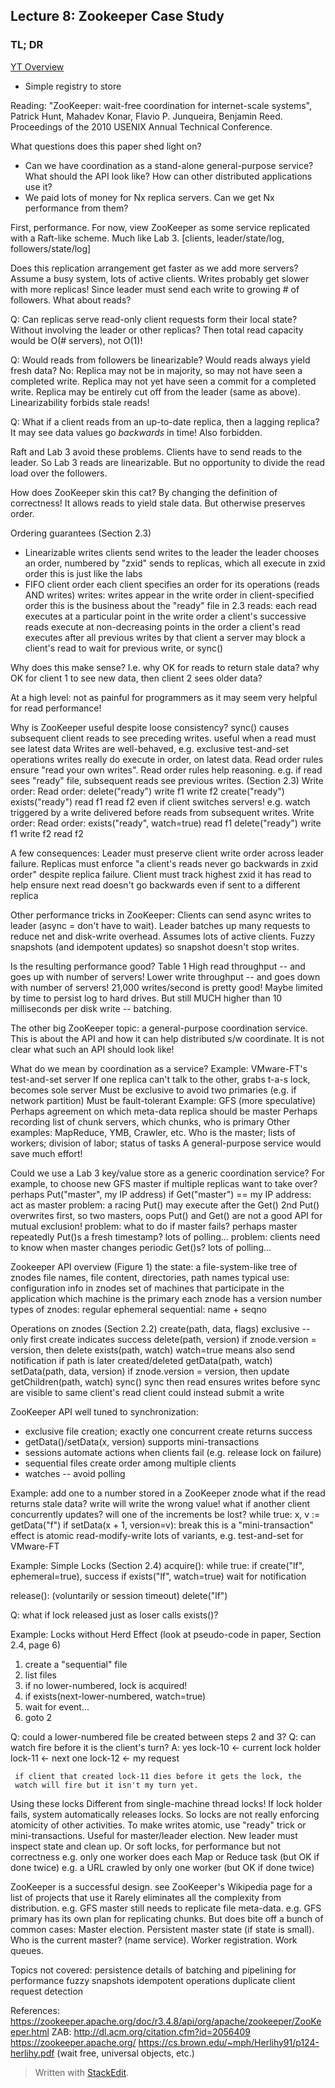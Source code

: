 
## Lecture 8: Zookeeper Case Study

### TL; DR
[YT Overview](https://www.youtube.com/watch?v=gZj16chk0Ss)

- Simple registry to store 

Reading: "ZooKeeper: wait-free coordination for internet-scale systems", Patrick Hunt, Mahadev Konar, Flavio P. Junqueira, Benjamin Reed.  
Proceedings of the 2010 USENIX Annual Technical Conference.


What questions does this paper shed light on?
  * Can we have coordination as a stand-alone general-purpose service?
    What should the API look like?
    How can other distributed applications use it?
  * We paid lots of money for Nx replica servers.
    Can we get Nx performance from them?

First, performance.
  For now, view ZooKeeper as some service replicated with a Raft-like scheme.
  Much like Lab 3.
  [clients, leader/state/log, followers/state/log]

Does this replication arrangement get faster as we add more servers?
  Assume a busy system, lots of active clients.
  Writes probably get slower with more replicas!
    Since leader must send each write to growing # of followers.
  What about reads?

Q: Can replicas serve read-only client requests form their local state?
   Without involving the leader or other replicas?
   Then total read capacity would be O(# servers), not O(1)!

Q: Would reads from followers be linearizable?
   Would reads always yield fresh data?
   No:
     Replica may not be in majority, so may not have seen a completed write.
     Replica may not yet have seen a commit for a completed write.
     Replica may be entirely cut off from the leader (same as above).
   Linearizability forbids stale reads!

Q: What if a client reads from an up-to-date replica, then a lagging replica?
   It may see data values go *backwards* in time! Also forbidden.

Raft and Lab 3 avoid these problems.
  Clients have to send reads to the leader.
  So Lab 3 reads are linearizable.
  But no opportunity to divide the read load over the followers.
  
How does ZooKeeper skin this cat?
  By changing the definition of correctness!
  It allows reads to yield stale data.
  But otherwise preserves order.

Ordering guarantees (Section 2.3)
  * Linearizable writes
    clients send writes to the leader
    the leader chooses an order, numbered by "zxid"
    sends to replicas, which all execute in zxid order
    this is just like the labs
  * FIFO client order
    each client specifies an order for its operations (reads AND writes)
    writes:
      writes appear in the write order in client-specified order
      this is the business about the "ready" file in 2.3
    reads:
      each read executes at a particular point in the write order
      a client's successive reads execute at non-decreasing points in the order
      a client's read executes after all previous writes by that client
        a server may block a client's read to wait for previous write, or sync()

Why does this make sense?
  I.e. why OK for reads to return stale data?
       why OK for client 1 to see new data, then client 2 sees older data?

At a high level:
  not as painful for programmers as it may seem
  very helpful for read performance!

Why is ZooKeeper useful despite loose consistency?
  sync() causes subsequent client reads to see preceding writes.
    useful when a read must see latest data
  Writes are well-behaved, e.g. exclusive test-and-set operations
    writes really do execute in order, on latest data.
  Read order rules ensure "read your own writes".
  Read order rules help reasoning.
    e.g. if read sees "ready" file, subsequent reads see previous writes.
         (Section 2.3)
         Write order:      Read order:
         delete("ready")
         write f1
         write f2
         create("ready")
                           exists("ready")
                           read f1
                           read f2
         even if client switches servers!
    e.g. watch triggered by a write delivered before reads from subsequent writes.
         Write order:      Read order:
                           exists("ready", watch=true)
                           read f1
         delete("ready")
         write f1
         write f2
                           read f2

A few consequences:
  Leader must preserve client write order across leader failure.
  Replicas must enforce "a client's reads never go backwards in zxid order"
    despite replica failure.
  Client must track highest zxid it has read
    to help ensure next read doesn't go backwards
    even if sent to a different replica

Other performance tricks in ZooKeeper:
  Clients can send async writes to leader (async = don't have to wait).
  Leader batches up many requests to reduce net and disk-write overhead.
    Assumes lots of active clients.
  Fuzzy snapshots (and idempotent updates) so snapshot doesn't stop writes.

Is the resulting performance good?
  Table 1
  High read throughput -- and goes up with number of servers!
  Lower write throughput -- and goes down with number of servers!
  21,000 writes/second is pretty good!
    Maybe limited by time to persist log to hard drives.
    But still MUCH higher than 10 milliseconds per disk write -- batching.

The other big ZooKeeper topic: a general-purpose coordination service.
  This is about the API and how it can help distributed s/w coordinate.
  It is not clear what such an API should look like!

What do we mean by coordination as a service?
  Example: VMware-FT's test-and-set server
    If one replica can't talk to the other, grabs t-a-s lock, becomes sole server
    Must be exclusive to avoid two primaries (e.g. if network partition)
    Must be fault-tolerant
  Example: GFS (more speculative)
    Perhaps agreement on which meta-data replica should be master
    Perhaps recording list of chunk servers, which chunks, who is primary
  Other examples: MapReduce, YMB, Crawler, etc.
    Who is the master; lists of workers; division of labor; status of tasks
  A general-purpose service would save much effort!

Could we use a Lab 3 key/value store as a generic coordination service?
  For example, to choose new GFS master if multiple replicas want to take over?
  perhaps
    Put("master", my IP address)
    if Get("master") == my IP address:
      act as master
  problem: a racing Put() may execute after the Get()
    2nd Put() overwrites first, so two masters, oops
    Put() and Get() are not a good API for mutual exclusion!
  problem: what to do if master fails?
    perhaps master repeatedly Put()s a fresh timestamp?
    lots of polling...
  problem: clients need to know when master changes
    periodic Get()s?
    lots of polling...

Zookeeper API overview (Figure 1)
  the state: a file-system-like tree of znodes
  file names, file content, directories, path names
  typical use: configuration info in znodes
    set of machines that participate in the application
    which machine is the primary
  each znode has a version number
  types of znodes:
    regular
    ephemeral
    sequential: name + seqno

Operations on znodes (Section 2.2)
  create(path, data, flags)
    exclusive -- only first create indicates success
  delete(path, version)
    if znode.version = version, then delete
  exists(path, watch)
    watch=true means also send notification if path is later created/deleted
  getData(path, watch)
  setData(path, data, version)
    if znode.version = version, then update
  getChildren(path, watch)
  sync()
    sync then read ensures writes before sync are visible to same client's read
    client could instead submit a write

ZooKeeper API well tuned to synchronization:
  + exclusive file creation; exactly one concurrent create returns success
  + getData()/setData(x, version) supports mini-transactions
  + sessions automate actions when clients fail (e.g. release lock on failure)
  + sequential files create order among multiple clients
  + watches -- avoid polling

Example: add one to a number stored in a ZooKeeper znode
  what if the read returns stale data?
    write will write the wrong value!
  what if another client concurrently updates?
    will one of the increments be lost?
  while true:
    x, v := getData("f")
    if setData(x + 1, version=v):
      break
  this is a "mini-transaction"
    effect is atomic read-modify-write
  lots of variants, e.g. test-and-set for VMware-FT

Example: Simple Locks (Section 2.4)
  acquire():
    while true:
      if create("lf", ephemeral=true), success
      if exists("lf", watch=true)
        wait for notification

  release(): (voluntarily or session timeout)
    delete("lf")

  Q: what if lock released just as loser calls exists()?

Example: Locks without Herd Effect
  (look at pseudo-code in paper, Section 2.4, page 6)
  1. create a "sequential" file
  2. list files
  3. if no lower-numbered, lock is acquired!
  4. if exists(next-lower-numbered, watch=true)
  5.   wait for event...
  6. goto 2

  Q: could a lower-numbered file be created between steps 2 and 3?
  Q: can watch fire before it is the client's turn?
  A: yes
     lock-10 <- current lock holder
     lock-11 <- next one
     lock-12 <- my request

     if client that created lock-11 dies before it gets the lock, the
     watch will fire but it isn't my turn yet.

Using these locks
  Different from single-machine thread locks!
    If lock holder fails, system automatically releases locks.
    So locks are not really enforcing atomicity of other activities.
    To make writes atomic, use "ready" trick or mini-transactions.
  Useful for master/leader election.
    New leader must inspect state and clean up.
  Or soft locks, for performance but not correctness
    e.g. only one worker does each Map or Reduce task (but OK if done twice)
    e.g. a URL crawled by only one worker (but OK if done twice)

ZooKeeper is a successful design.
  see ZooKeeper's Wikipedia page for a list of projects that use it
  Rarely eliminates all the complexity from distribution.
    e.g. GFS master still needs to replicate file meta-data.
    e.g. GFS primary has its own plan for replicating chunks.
  But does bite off a bunch of common cases:
    Master election.
    Persistent master state (if state is small).
    Who is the current master? (name service).
    Worker registration.
    Work queues.
  
Topics not covered:
  persistence
  details of batching and pipelining for performance
  fuzzy snapshots
  idempotent operations
  duplicate client request detection

References:
  https://zookeeper.apache.org/doc/r3.4.8/api/org/apache/zookeeper/ZooKeeper.html
  ZAB: http://dl.acm.org/citation.cfm?id=2056409
  https://zookeeper.apache.org/
  https://cs.brown.edu/~mph/Herlihy91/p124-herlihy.pdf  (wait free, universal
  objects, etc.)

> Written with [StackEdit](https://stackedit.io/).
<!--stackedit_data:
eyJoaXN0b3J5IjpbNjUwMjcyOTQxLDE3NzIwOTAxMzcsMTExNj
IzMjk4MywtMTQ2NjU5NjkyNywyOTMxMzYwNDcsLTEwNjIzMTA5
MTcsMTM3Mzc3MTUwMF19
-->